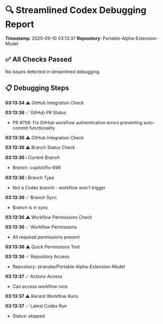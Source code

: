 # 🔍 Streamlined Codex Debugging Report

**Timestamp**: 2025-09-10 03:13:37
**Repository**: Portable-Alpha-Extension-Model

## ✅ All Checks Passed
No issues detected in streamlined debugging.

## 📋 Debugging Steps
**03:13:34** ⚠️ GitHub Integration Check

**03:13:36** ✅ GitHub PR Status
  - PR #708: Fix GitHub workflow authentication errors preventing auto-commit functionality

**03:13:36** ⚠️ GitHub Integration Check

**03:13:36** ⚠️ Branch Status Check

**03:13:36** ℹ️ Current Branch
  - Branch: copilot/fix-698

**03:13:36** ℹ️ Branch Type
  - Not a Codex branch - workflow won't trigger

**03:13:36** ✅ Branch Sync
  - Branch is in sync

**03:13:36** ⚠️ Workflow Permissions Check

**03:13:36** ✅ Workflow Permissions
  - All required permissions present

**03:13:36** ⚠️ Quick Permissions Test

**03:13:36** ✅ Repository Access
  - Repository: stranske/Portable-Alpha-Extension-Model

**03:13:37** ✅ Actions Access
  - Can access workflow runs

**03:13:37** ⚠️ Recent Workflow Runs

**03:13:37** ✅ Latest Codex Run
  - Status: skipped
